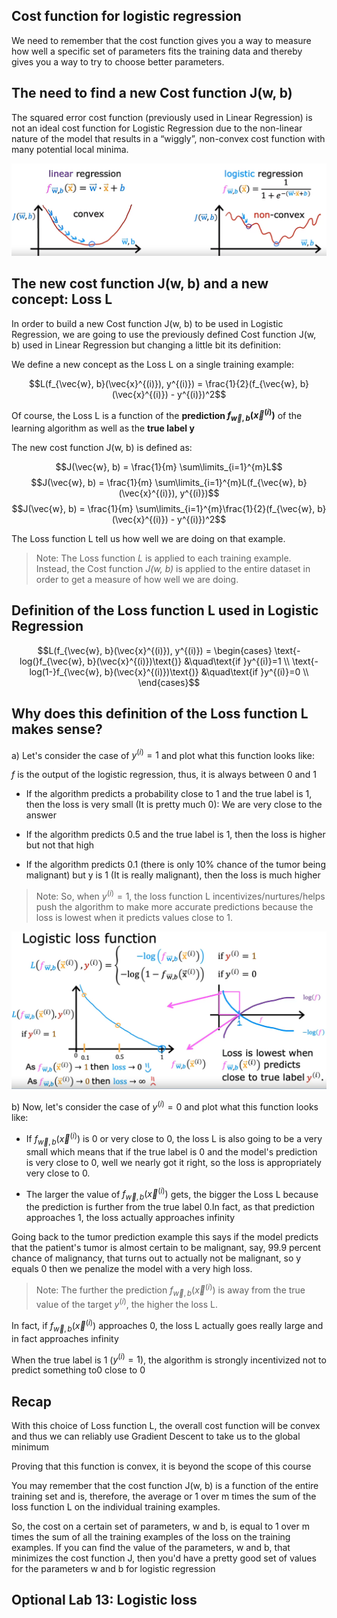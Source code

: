 ## Cost function for logistic regression

We need to remember that the cost function gives you a way to measure how well a specific set of parameters fits the training data and thereby gives you a way to try to choose better parameters.

## The need to find a new Cost function J(w, b)
The squared error cost function (previously used in Linear Regression) is not an ideal cost function for Logistic Regression due to the non-linear nature of the model that results in a “wiggly”, non-convex cost function with many potential local minima.

![alt text](./images_for_03/image1.png)

## The new cost function J(w, b) and a new concept: Loss L

In order to build a new Cost function J(w, b) to be used in Logistic Regression, we are going to use the previously defined Cost function J(w, b) used in Linear Regression but changing a little bit its definition:

We define a new concept as the Loss L on a single training example:

$$L(f_{\vec{w}, b}(\vec{x}^{(i)}), y^{(i)}) = \frac{1}{2}(f_{\vec{w}, b}(\vec{x}^{(i)}) - y^{(i)})^2$$

Of course, the Loss L is a function of the **prediction $f_{\vec{w}, b}(\vec{x}^{(i)})$** of the learning algorithm as well as the **true label y**

The new cost function J(w, b) is defined as:

$$J(\vec{w}, b) = \frac{1}{m} \sum\limits_{i=1}^{m}L$$
$$J(\vec{w}, b) = \frac{1}{m} \sum\limits_{i=1}^{m}L(f_{\vec{w}, b}(\vec{x}^{(i)}), y^{(i)})$$
$$J(\vec{w}, b) = \frac{1}{m} \sum\limits_{i=1}^{m}\frac{1}{2}(f_{\vec{w}, b}(\vec{x}^{(i)}) - y^{(i)})^2$$

The Loss function L tell us how well we are doing on that example.

> Note: The Loss function *L* is applied to each training example. Instead, the Cost function *J(w, b)* is applied to the entire dataset in order to get a measure of how well we are doing.

## Definition of the Loss function L used in Logistic Regression

$$L(f_{\vec{w}, b}(\vec{x}^{(i)}), y^{(i)}) = 
     \begin{cases}
       \text{-log(}f_{\vec{w}, b}(\vec{x}^{(i)})\text{)} &\quad\text{if }y^{(i)}=1 \\
       \text{-log(1-}f_{\vec{w}, b}(\vec{x}^{(i)})\text{)} &\quad\text{if }y^{(i)}=0 \\
     \end{cases}$$

## Why does this definition of the Loss function L makes sense?

a) Let's consider the case of $y^{(i)}=1$ and plot what this function looks like:

*f* is the output of the logistic regression, thus, it is always between 0 and 1

* If the algorithm predicts a probability close to 1 and the true label is 1, then the loss is very small (It is pretty much 0): We are very close to the answer

* If the algorithm predicts 0.5 and the true label is 1, then the loss is higher but not that high

* If the algorithm predicts 0.1 (there is only 10% chance of the tumor being malignant) but y is 1 (It is really malignant), then the loss is much higher

> Note: So, when $y^{(i)}=1$, the loss function L incentivizes/nurtures/helps push the algorithm to make more accurate predictions because the loss is lowest when it predicts values close to 1.

![alt text](./images_for_03/image2.png)

b) Now, let's consider the case of $y^{(i)}=0$ and plot what this function looks like:

* If $f_{\vec{w}, b}(\vec{x}^{(i)})$ is 0 or very close to 0, the loss L is also going to be a very small which means that if the true label is 0 and the model's prediction is very close to 0, well we nearly got it right, so the loss is appropriately very close to 0.

* The larger the value of $f_{\vec{w}, b}(\vec{x}^{(i)})$ gets, the bigger the Loss L because the prediction is further from the true label 0.In fact, as that prediction approaches 1, the loss actually approaches infinity

Going back to the tumor prediction example this says if the model predicts that the patient's tumor is almost certain to be malignant, say, 99.9 percent chance of malignancy, that turns out to actually not be malignant, so y equals 0 then we penalize the model with a very high loss.

> Note: The further the prediction $f_{\vec{w}, b}(\vec{x}^{(i)})$ is away from the true value of the target $y^{(i)}$, the higher the loss L.

In fact, if $f_{\vec{w}, b}(\vec{x}^{(i)})$ approaches 0, the loss L actually goes really large and in fact approaches infinity

When the true label is 1 ($y^{(i)}=1$), the algorithm is strongly incentivized not to predict something to0 close to 0

## Recap

With this choice of Loss function L, the overall cost function will be convex and thus we can reliably use Gradient Descent to take us to the global minimum

Proving that this function is convex, it is beyond the scope of this course

You may remember that the cost function J(w, b) is a function of the entire training set and is, therefore, the average or 1 over m times the sum of the loss function L on the individual training examples. 

So, the cost on a certain set of parameters, w and b, is equal to 1 over m times the sum of all the training examples of the loss on the training examples. If you can find the value of the parameters, w and b, that minimizes the cost function J, then you'd have a pretty good set of values for the parameters w and b for logistic regression

## Optional Lab 13: Logistic loss